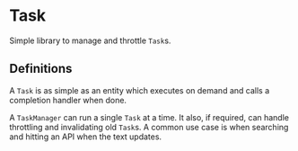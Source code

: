 # Task

Simple library to manage and throttle `Task`s.

## Definitions

A `Task` is as simple as an entity which executes on demand and calls a completion handler when done.

A `TaskManager` can run a single `Task` at a time. It also, if required, can handle throttling and invalidating old `Task`s.
A common use case is when searching and hitting an API when the text updates.
